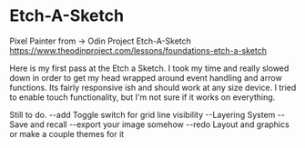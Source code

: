 # Etch-A-Sketch
Pixel Painter 
from -> Odin Project Etch-A-Sketch 
https://www.theodinproject.com/lessons/foundations-etch-a-sketch

Here is my first pass at the Etch a Sketch. I took my time and really slowed down in order to get my head wrapped around event handling and arrow functions.  Its fairly responsive ish and should work at any size device.  I tried to enable touch functionality, but I'm not sure if it works on everything.
 
Still to do. 
 --add Toggle switch for grid line visibility
 --Layering System
 --Save and recall
 --export your image somehow
 --redo Layout and graphics or make a couple themes for it




